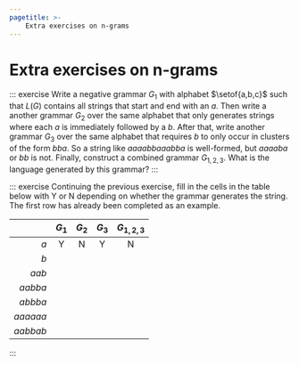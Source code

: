 ```yaml
---
pagetitle: >-
    Extra exercises on n-grams
---
```


# Extra exercises on n-grams

::: exercise
Write a negative grammar $G_1$ with alphabet $\setof{a,b,c}$ such that $L(G)$ contains all strings that start and end with an $a$.
Then write a another grammar $G_2$ over the same alphabet that only generates strings where each $a$ is immediately followed by a $b$.
After that, write another grammar $G_3$ over the same alphabet that requires $b$ to only occur in clusters of the form $bba$.
So a string like *aaaabbaaabba* is well-formed, but *aaaaba* or *bb* is not.
Finally, construct a combined grammar $G_{1,2,3}$.
What is the language generated by this grammar?
:::

::: exercise
Continuing the previous exercise, fill in the cells in the table below with Y or N depending on whether the grammar generates the string.
The first row has already been completed as an example.

|          | $G_1$ | $G_2$ | $G_3$ | $G_{1,2,3}$ |
| --:      | :-:   | :-:   | :-:   | :-:         |
| *a*      | Y     | N     | Y     | N           |
| *b*      |       |       |       |             |
| *aab*    |       |       |       |             |
| *aabba*  |       |       |       |             |
| *abbba*  |       |       |       |             |
| *aaaaaa* |       |       |       |             |
| *aabbab* |       |       |       |             |

:::
